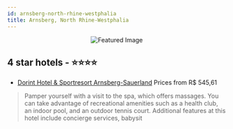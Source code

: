 ```yaml
---
id: arnsberg-north-rhine-westphalia
title: Arnsberg, North Rhine-Westphalia
---
```


<center><img src="https://i.travelapi.com/hotels/1000000/20000/16300/16279/b987ac91_z.jpg" alt="Featured Image" /></center>


##  4 star hotels - ⭐️⭐️⭐️⭐️

-    [Dorint Hotel & Sportresort Arnsberg-Sauerland](https://us.hurb.com/hotels/arnsberg/dorint-hotel-sportresort-arnsberg-sauerland-JNP-JP418706?cmp=18055) Prices from R$ 545,61
   > Pamper yourself with a visit to the spa, which offers massages. You can take advantage of recreational amenities such as a health club, an indoor pool, and an outdoor tennis court. Additional features at this hotel include concierge services, babysit
